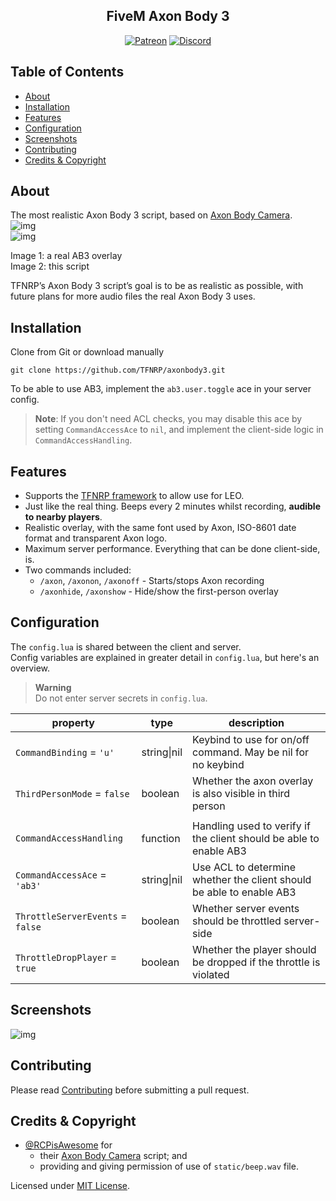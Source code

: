 <h2 align="center">FiveM Axon Body 3</h2>

<p align="center">
<a href="https://patreon.com/yeen"><img alt="Patreon" src="https://img.shields.io/badge/patreon-donate?color=F77F6F&labelColor=F96854&logo=patreon&logoColor=ffffff"></a>
<a href="https://discord.gg/xHaPKfSDtu"><img alt="Discord" src="https://img.shields.io/discord/463778631551025187?color=7389D8&labelColor=6A7EC2&logo=discord&logoColor=ffffff"></a>
</p>

## Table of Contents

- [About](#about)
- [Installation](#installation)
- [Features](#features)
- [Configuration](#configuration)
- [Screenshots](#screenshots)
- [Contributing](#contributing)
- [Credits & Copyright](#credits--copyright)

## About

The most realistic Axon Body 3 script, based on [Axon Body Camera](https://forum.cfx.re/t/realistic-axon-body-camera/1155758).  
![img](https://i.imgur.com/Kzf8WpA.png "Real AB3 overlay")  
![img](https://i.imgur.com/1QQ5LmF.png "This script")  

Image 1: a real AB3 overlay  
Image 2: this script  

TFNRP’s Axon Body 3 script’s goal is to be as realistic as possible, with future plans for more audio files the real Axon Body 3 uses.  

## Installation

Clone from Git or download manually  

```sh-session
git clone https://github.com/TFNRP/axonbody3.git
```

To be able to use AB3, implement the `ab3.user.toggle` ace in your server config.  

> **Note**: If you don't need ACL checks, you may disable this ace by setting `CommandAccessAce` to `nil`, and implement the client-side logic in `CommandAccessHandling`.

## Features

- Supports the [TFNRP framework](https://github.com/TFNRP/framework) to allow use for LEO.  
- Just like the real thing. Beeps every 2 minutes whilst recording, **audible to nearby players**.  
- Realistic overlay, with the same font used by Axon, ISO-8601 date format and transparent Axon logo.
- Maximum server performance. Everything that can be done client-side, is.
- Two commands included:  
  - `/axon`, `/axonon`, `/axonoff` - Starts/stops Axon recording
  - `/axonhide`, `/axonshow` - Hide/show the first-person overlay

## Configuration

The `config.lua` is shared between the client and server.  
Config variables are explained in greater detail in `config.lua`, but here's an overview.

> **Warning**  
> Do not enter server secrets in `config.lua`.

property | type | description
-- | -- | --
`CommandBinding` = `'u'` | string\|nil | Keybind to use for on/off command. May be nil for no keybind  
`ThirdPersonMode` = `false` | boolean | Whether the axon overlay is also visible in third person  
||
`CommandAccessHandling` | function | Handling used to verify if the client should be able to enable AB3  
`CommandAccessAce` = `'ab3'` | string\|nil | Use ACL to determine whether the client should be able to enable AB3  
`ThrottleServerEvents` = `false` | boolean | Whether server events should be throttled server-side  
`ThrottleDropPlayer` = `true` | boolean | Whether the player should be dropped if the throttle is violated

## Screenshots

![img](https://i.imgur.com/mGZXo3l.png)

## Contributing

Please read [Contributing](https://github.com/TFNRP/axonbody3/blob/main/CONTRIBUTING.md) before submitting a pull request.

## Credits & Copyright

- [@RCPisAwesome](https://forum.cfx.re/u/RCPisAwesome) for
  - their [Axon Body Camera](https://github.com/RCPisAwesome/FiveMRCPAxonCamera) script; and
  - providing and giving permission of use of `static/beep.wav` file.

Licensed under [MIT License](https://github.com/TFNRP/axonbody3/blob/main/LICENSE).
